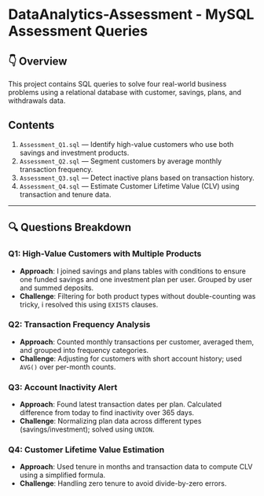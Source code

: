 # DataAnalytics-Assessment - MySQL Assessment Queries 

## 👇 Overview
This project contains SQL queries to solve four real-world business problems using a relational database with customer, savings, plans, and withdrawals data.

## Contents

1. `Assessment_Q1.sql` — Identify high-value customers who use both savings and investment products.
2. `Assessment_Q2.sql` — Segment customers by average monthly transaction frequency.
3. `Assessment_Q3.sql` — Detect inactive plans based on transaction history.
4. `Assessment_Q4.sql` — Estimate Customer Lifetime Value (CLV) using transaction and tenure data.



---

## 🔍 Questions Breakdown

### Q1: High-Value Customers with Multiple Products
- **Approach**: I joined savings and plans tables with conditions to ensure one funded savings and one investment plan per user. Grouped by user and summed deposits.
- **Challenge**: Filtering for both product types without double-counting was tricky, i resolved this using `EXISTS` clauses.

### Q2: Transaction Frequency Analysis
- **Approach**: Counted monthly transactions per customer, averaged them, and grouped into frequency categories.
- **Challenge**: Adjusting for customers with short account history; used `AVG()` over per-month counts.

### Q3: Account Inactivity Alert
- **Approach**: Found latest transaction dates per plan. Calculated difference from today to find inactivity over 365 days.
- **Challenge**: Normalizing plan data across different types (savings/investment); solved using `UNION`.

### Q4: Customer Lifetime Value Estimation
- **Approach**: Used tenure in months and transaction data to compute CLV using a simplified formula.
- **Challenge**: Handling zero tenure to avoid divide-by-zero errors.
